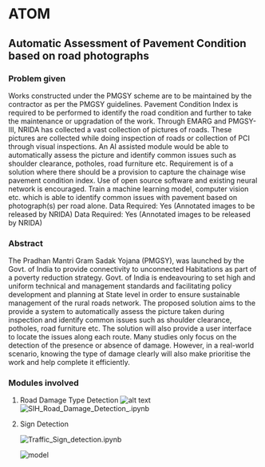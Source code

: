 # ATOM
## Automatic Assessment of Pavement Condition based on road photographs

### Problem given

  Works constructed under the PMGSY scheme are to be maintained by the contractor as per the PMGSY guidelines. Pavement Condition Index is required to be performed to identify the road condition and further to take the maintenance or upgradation of the work. Through EMARG and PMGSY-III, NRIDA has collected a vast collection of pictures of roads. These pictures are collected while doing inspection of roads or collection of PCI through visual inspections. An AI assisted module would be able to automatically assess the picture and identify common issues such as shoulder clearance, potholes, road furniture etc. Requirement is of a solution where there should be a provision to capture the chainage wise pavement condition index. Use of open source software and existing neural network is encouraged. Train a machine learning model, computer vision etc. which is able to identify common issues with pavement based on photograph(s) per road alone. Data Required: Yes (Annotated images to be released by NRIDA) Data Required: Yes (Annotated images to be released by NRIDA)
  
### Abstract

The Pradhan Mantri Gram Sadak Yojana (PMGSY), was launched by the Govt. of India to provide connectivity to unconnected Habitations as part of a poverty reduction strategy. Govt. of India is endeavouring to set high and uniform technical and management standards and facilitating policy development and planning at State level in order to ensure sustainable management of the rural roads network. The proposed solution aims to the provide a system to automatically assess the picture taken during inspection and identify common issues such as shoulder clearance, potholes, road furniture etc. The solution will also provide a user interface to locate the issues along each route. 
Many studies only focus on the detection of the presence or absence of damage. However, in a real-world scenario, knowing the type of damage clearly will also make prioritise the work and help complete it efficiently.


### Modules involved
1. Road Damage Type Detection
![alt text](https://drive.google.com/uc?id=1MiaRqHoFel01ZpCmvY3T8VZHpHe6oyO2)
![SIH_Road_Damage_Detection_.ipynb](https://github.com/divyaprabha123/ATOM/blob/master/SIH_Road_Damage_Detection_.ipynb)

2. Sign Detection

      ![Traffic_Sign_detection.ipynb](https://github.com/divyaprabha123/ATOM/blob/master/Traffic_Sign_detection.ipynb)
  
      ![model](https://drive.google.com/uc?id=1hYRTeNAxn45TNDXv6uca4ySAAGVS0DSg)
